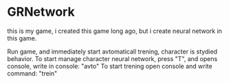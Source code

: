 # GRNetwork
this is my game, i created this game long ago, but i create neural network in this game.

Run game, and immediately start avtomaticall trening, character is stydied behavior.
To start manage character neural network, press "T", and opens console, write in console: "avto"
To start trening open console and write command: "trein"
